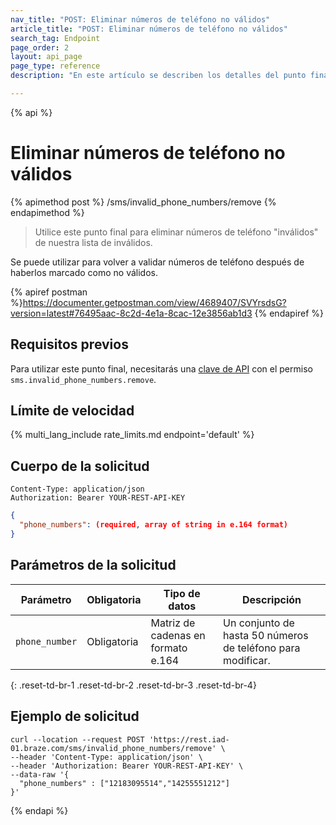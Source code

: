```yaml
---
nav_title: "POST: Eliminar números de teléfono no válidos"
article_title: "POST: Eliminar números de teléfono no válidos"
search_tag: Endpoint
page_order: 2
layout: api_page
page_type: reference
description: "En este artículo se describen los detalles del punto final Eliminar números de teléfono no válidos de Braze."

---
```

{% api %}
# Eliminar números de teléfono no válidos
{% apimethod post %}
/sms/invalid_phone_numbers/remove
{% endapimethod %}

> Utilice este punto final para eliminar números de teléfono "inválidos" de nuestra lista de inválidos. 

Se puede utilizar para volver a validar números de teléfono después de haberlos marcado como no válidos.

{% apiref postman %}https://documenter.getpostman.com/view/4689407/SVYrsdsG?version=latest#76495aac-8c2d-4e1a-8cac-12e3856ab1d3 {% endapiref %}

## Requisitos previos

Para utilizar este punto final, necesitarás una [clave de API]({{site.baseurl}}/api/basics#rest-api-key/) con el permiso `sms.invalid_phone_numbers.remove`.

## Límite de velocidad

{% multi_lang_include rate_limits.md endpoint='default' %}

## Cuerpo de la solicitud

```
Content-Type: application/json
Authorization: Bearer YOUR-REST-API-KEY
```

```json
{
  "phone_numbers": (required, array of string in e.164 format)
}
```

## Parámetros de la solicitud

| Parámetro | Obligatoria | Tipo de datos | Descripción |
| ----------|-----------| ---------|------ |
| `phone_number` | Obligatoria | Matriz de cadenas en formato e.164  | Un conjunto de hasta 50 números de teléfono para modificar. |
{: .reset-td-br-1 .reset-td-br-2 .reset-td-br-3  .reset-td-br-4}

## Ejemplo de solicitud

```
curl --location --request POST 'https://rest.iad-01.braze.com/sms/invalid_phone_numbers/remove' \
--header 'Content-Type: application/json' \
--header 'Authorization: Bearer YOUR-REST-API-KEY' \
--data-raw '{
  "phone_numbers" : ["12183095514","14255551212"]
}'
```

{% endapi %}
